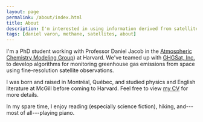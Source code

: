 ```yaml
---
layout: page
permalink: /about/index.html
title: About
description: I'm interested in using information derived from satellite observations to protect the environment.
tags: [daniel varon, methane, satellites, about]
---
```


I'm a PhD student working with Professor Daniel Jacob in the [Atmospheric Chemistry Modeling Group](http://acmg.seas.harvard.edu/)) at Harvard. We've teamed up with [GHGSat, Inc.](https://www.ghgsat.com/) to develop algorithms for monitoring greenhouse gas emissions from space using fine-resolution satellite observations.

<!-- 
Space-based instruments have allowed us to monitor the entire globe on a daily basis, including regions where ground observations may be impossible. Data retrieved from these instruments continue to play an important role in the production of climate and air quality policy. However, interpreting it is a highly uncertain area of research. My goal is to develop new techniques for processing satellite data that will improve our understanding of the Earth as seen from space.
-->

I was born and raised in Montr&#233;al, Qu&#233;bec, and studied physics and English literature at McGill before coming to Harvard. Feel free to view <a href="{{ site.url }}/cv.pdf">my CV</a> for more details.

In my spare time, I enjoy reading (especially science fiction), hiking, and---most of all---playing piano. 